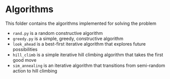 # Algorithms
This folder contains the algorithms implemented for solving the problem

* `rand.py` is a random constructive algorithm
* `greedy.py` is a simple, greedy, constructive algorithm
* `look_ahead` is a best-first iterative algorithm that explores future possibilities
* `hill_climb` is a simple iterative hill climbing algorithm that takes the first good move
* `sim_annealing` is an iterative algorithm that transitions from semi-random action to hill climbing